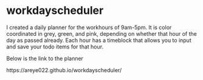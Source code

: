 # workdayscheduler

I created a daily planner for the workhours of 9am-5pm. It is color coordinated in grey, green, and pink, depending on whether that hour of the day as passed already. Each hour has a timeblock that allows you to input and save your todo items for that hour. 

<p> Below is the link to the planner</p>
https://areye022.github.io/workdayscheduler/

